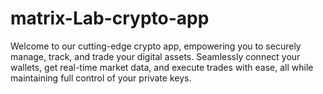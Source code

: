 # matrix-Lab-crypto-app
Welcome to our cutting-edge crypto app, empowering you to securely manage, track, and trade your digital assets. Seamlessly connect your wallets, get real-time market data, and execute trades with ease, all while maintaining full control of your private keys.
